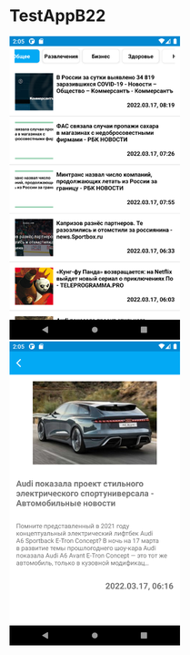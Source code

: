 # TestAppB22

<img src="Screenshot_20220317_140516.png" width="300"/> <img src="Screenshot_20220317_140602.png" width="300"/> 
